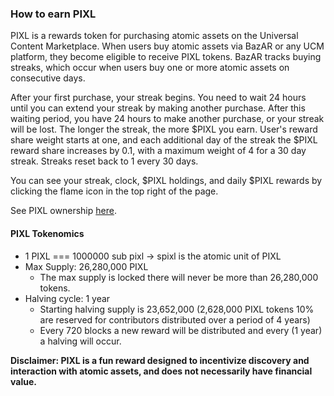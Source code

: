 ### How to earn PIXL

PIXL is a rewards token for purchasing atomic assets on the Universal Content Marketplace. When users buy atomic assets via BazAR or any UCM platform, they become eligible to receive PIXL tokens. BazAR tracks buying streaks, which occur when users buy one or more atomic assets on consecutive days.

After your first purchase, your streak begins. You need to wait 24 hours until you can extend your streak by making another purchase. After this waiting period, you have 24 hours to make another purchase, or your streak will be lost. The longer the streak, the more $PIXL you earn. User's reward share weight starts at one, and each additional day of the streak the $PIXL reward share increases by 0.1, with a maximum weight of 4 for a 30 day streak. Streaks reset back to 1 every 30 days.

You can see your streak, clock, $PIXL holdings, and daily $PIXL rewards by clicking the flame icon in the top right of the page.

See PIXL ownership [here](https://ao-bazar.arweave.net/#/asset/DM3FoZUq_yebASPhgd8pEIRIzDW6muXEhxz5-JwbZwo).

#### PIXL Tokenomics

- 1 PIXL === 1000000 sub pixl -> spixl is the atomic unit of PIXL
- Max Supply: 26,280,000 PIXL
  - The max supply is locked there will never be more than 26,280,000 tokens.
- Halving cycle: 1 year
  - Starting halving supply is 23,652,000 (2,628,000 PIXL tokens 10% are reserved for contributors distributed over a period of 4 years)
  - Every 720 blocks a new reward will be distributed and every (1 year) a halving will occur.

**Disclaimer: PIXL is a fun reward designed to incentivize discovery and interaction with atomic assets, and does not necessarily have financial value.**
